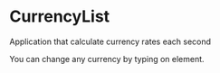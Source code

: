 # CurrencyList
Application that calculate currency rates each second

You can change any currency by typing on element.
